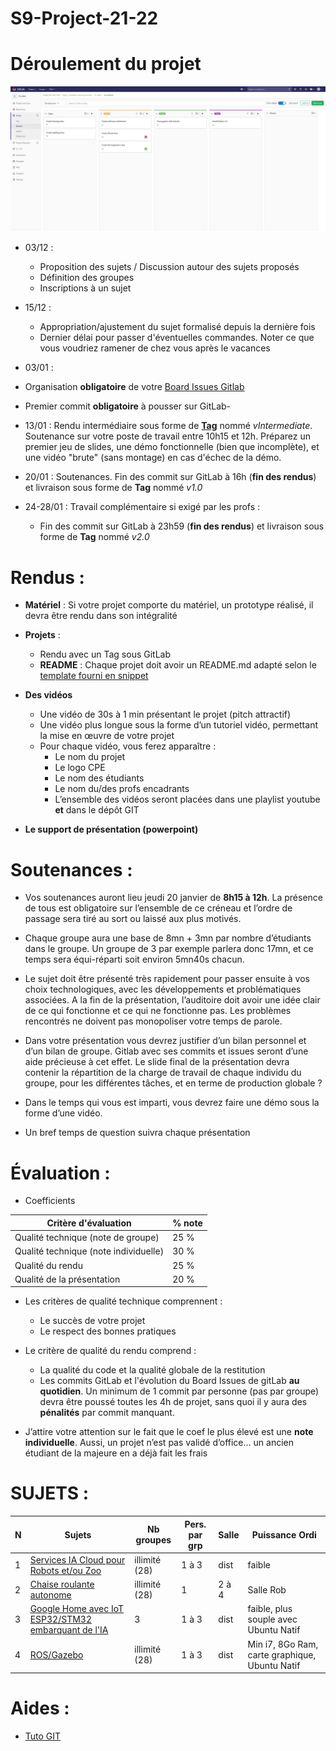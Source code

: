 # S9-Project-21-22

# Déroulement du projet

![GitLab Board](https://raw.githubusercontent.com/cpe-majeure-robotique/S9-Project-19-20/master/images/GitLab_Board.png)

- 03/12 : 
  - Proposition des sujets / Discussion autour des sujets proposés
  - Définition des groupes
  - Inscriptions à un sujet

- 15/12 : 
  - Appropriation/ajustement du sujet formalisé depuis la dernière fois
  - Dernier délai pour passer d'éventuelles commandes. Noter ce que vous voudriez ramener de chez vous après le vacances


-  03/01 :
  - Organisation **obligatoire** de votre [Board Issues Gitlab](https://www.youtube.com/watch?v=CiolDtBIOA0)
  - Premier commit **obligatoire** à pousser sur GitLab-  


- 13/01 : Rendu intermédiaire sous forme de **[Tag](https://docs.gitlab.com/ee/university/training/topics/tags.html)** nommé *vIntermediate*. Soutenance  sur votre poste de travail entre 10h15 et 12h. Préparez un premier jeu de slides, une démo fonctionnelle (bien que incomplète), et une vidéo "brute" (sans montage) en cas d'échec de la démo. 

- 20/01 : Soutenances. Fin des commit sur GitLab à 16h (**fin des rendus**) et livraison sous forme de **Tag** nommé *v1.0*

- 24-28/01 : Travail complémentaire si exigé par les profs :
  - Fin des commit sur GitLab à 23h59 (**fin des rendus**) et livraison sous forme de **Tag** nommé *v2.0*


# Rendus : 

- **Matériel** : Si votre projet comporte du matériel, un prototype réalisé, il devra être rendu dans son intégralité

- **Projets** :
  - Rendu avec un Tag sous GitLab
  - **README** : Chaque projet doit avoir un README.md adapté selon le [template fourni en snippet](https://gitlab.com/snippets/1917426)

- **Des vidéos**
  - Une vidéo de 30s à 1 min présentant le projet (pitch attractif)
  - Une vidéo plus longue sous la forme d’un tutoriel vidéo, permettant la mise en œuvre de votre projet
  - Pour chaque vidéo, vous ferez apparaître :
    - Le nom du projet
    - Le logo CPE
    - Le nom des étudiants
    - Le nom du/des profs encadrants
    - L’ensemble des vidéos seront placées dans une playlist youtube **et** dans le dépôt GIT

- **Le support de présentation (powerpoint)**

# Soutenances : 
 
- Vos soutenances auront lieu jeudi 20 janvier de **8h15 à 12h**. La présence de tous est obligatoire sur l’ensemble de ce créneau et l’ordre de passage sera tiré au sort ou laissé aux plus motivés. 

- Chaque groupe aura une base de 8mn + 3mn par nombre d’étudiants dans le groupe. Un groupe de 3 par exemple parlera donc 17mn, et ce temps sera équi-réparti soit environ 5mn40s chacun.

- Le sujet doit être présenté très rapidement pour passer ensuite à vos choix technologiques, avec les développements et problématiques associées. A la fin de la présentation, l’auditoire doit avoir une idée clair de ce qui fonctionne et ce qui ne fonctionne pas. Les problèmes rencontrés ne doivent pas monopoliser votre temps de parole.

- Dans votre présentation vous devrez justifier d’un bilan personnel et d’un bilan de groupe. Gitlab avec ses commits et issues seront d’une aide précieuse à cet effet. Le slide final de la présentation devra contenir la répartition de la charge de travail de chaque individu du groupe, pour les différentes tâches, et en terme de production globale ? 

- Dans le temps qui vous est imparti, vous devrez faire une démo sous la forme d’une vidéo. 

- Un bref temps de question suivra chaque présentation



# Évaluation : 

- Coefficients

| Critère d'évaluation                  | % note |
| ------------------------------------- | ------ |
| Qualité technique (note de groupe)    | 25 %   |
| Qualité technique (note individuelle) | 30 %   |
| Qualité du rendu                      | 25 %   |
| Qualité de la présentation            | 20 %   |

- Les critères de qualité technique comprennent :  
  - Le succès de votre projet
  - Le respect des bonnes pratiques 

- Le critère de qualité du rendu comprend : 
  - La qualité du code et la qualité globale de la restitution
  - Les commits GitLab et l'évolution du Board Issues de gitLab **au quotidien**. Un minimum de 1 commit par personne (pas par groupe) devra être poussé toutes les 4h de projet, sans quoi il y aura des **pénalités** par commit manquant.

- J’attire votre attention sur le fait que le coef le plus élevé est une **note individuelle**. Aussi, un projet n’est pas validé d’office… un ancien étudiant de la majeure en a déjà fait les frais

# SUJETS :

|N| Sujets                                                   | Nb groupes     | Pers. par grp |   Salle  |  Puissance Ordi  |
|-| -------------------------------------------------------- | -------------- | ------------- | -------- | ---------------- |
|1| [Services IA Cloud pour Robots et/ou Zoo](Services.md)   | illimité (28)  |  1 à 3        |   dist   |  faible          |
|2| [Chaise roulante autonome](Wheelchair.md)| illimité (28)  |  1         |   2 à 4   |    Salle Rob     |
|3| [Google Home avec IoT ESP32/STM32 embarquant de l'IA](IoT.md)| 3          |  1 à 3        |   dist   |  faible, plus souple avec Ubuntu Natif |
|4| [ROS/Gazebo](ROS%20Gazebo.md)                              | illimité (28)  |  1 à 3        |   dist   |  Min i7, 8Go Ram, carte graphique, Ubuntu Natif
# Aides :
- [Tuto GIT](https://www.youtube.com/watch?v=gp_k0UVOYMw)
